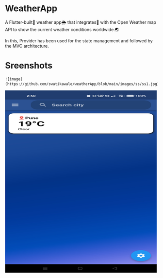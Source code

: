 # WeatherApp

A Flutter-built📳 weather app🌦️ that integrates🔗 with the Open Weather map API to show the current weather conditions worldwide.🌏    

In this, Provider has been used for the state management and followed by the MVC architecture.

# Sreenshots
    ![image](https://github.com/swatikawale/weatherApp/blob/main/images/ss/ss1.jpg)
 

<!DOCTYPE html>
<html>
<body>
<img src="https://github.com/swatikawale/weatherApp/blob/main/images/ss/ss1.jpg" alt="ss1" width="500" height="600">

</body>
</html>
